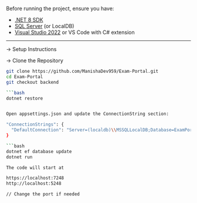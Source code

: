 
Before running the project, ensure you have:

- [.NET 8 SDK](https://dotnet.microsoft.com/download/dotnet/8.0)
- [SQL Server](https://www.microsoft.com/en-us/sql-server/sql-server-downloads) (or LocalDB)
- [Visual Studio 2022](https://visualstudio.microsoft.com/vs/) or VS Code with C# extension

---

-> Setup Instructions

-> Clone the Repository
```bash
git clone https://github.com/ManishaDev959/Exam-Portal.git
cd Exam-Portal
git checkout backend

```bash 
dotnet restore


Open appsettings.json and update the ConnectionString section:

"ConnectionStrings": {
  "DefaultConnection": "Server=(localdb)\\MSSQLLocalDB;Database=ExamPortalDB;Trusted_Connection=True;"
}

```bash 
dotnet ef database update
dotnet run 

The code will start at 

https://localhost:7248
http://localhost:5248

// Change the port if needed


